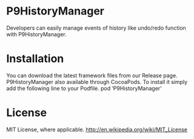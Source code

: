 P9HistoryManager
============

Developers can easily manage events of history like undo/redo function with P9HistoryManager.

# Installation

You can download the latest framework files from our Release page.
P9HistoryManager also available through CocoaPods. To install it simply add the following line to your Podfile.
pod ‘P9HistoryManager’

# License

MIT License, where applicable. http://en.wikipedia.org/wiki/MIT_License
